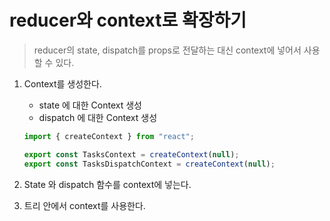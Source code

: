# reducer와 context로 확장하기

> reducer의 state, dispatch를 props로 전달하는 대신 context에 넣어서 사용할 수 있다.

1. Context를 생성한다.

   - state 에 대한 Context 생성
   - dispatch 에 대한 Context 생성

   ```js
   import { createContext } from "react";

   export const TasksContext = createContext(null);
   export const TasksDispatchContext = createContext(null);
   ```

2. State 와 dispatch 함수를 context에 넣는다.
3. 트리 안에서 context를 사용한다.
